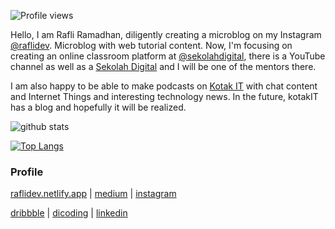 <!--![](https://raw.githubusercontent.com/raflidev/raflidev/master/image/github-profile.jpg) -->

![Profile views](https://gpvc.arturio.dev/raflidev)

Hello, I am Rafli Ramadhan, diligently creating a microblog on my Instagram [@raflidev](https://instagram.com/raflidev). Microblog with web tutorial content. Now, I'm focusing on creating an online classroom platform at [@sekolahdigital](https://github.com/sekolahdigital), there is a YouTube channel as well as a [Sekolah Digital](https://www.youtube.com/channel/UCgt-sNzkXmyuRtoitRUo60g) and I will be one of the mentors there.

I am also happy to be able to make podcasts on [Kotak IT](https://kotakitpodcast.xyz/) with chat content and Internet Things and interesting technology news. In the future, kotakIT has a blog and hopefully it will be realized.

![github stats](https://github-readme-stats.vercel.app/api?username=raflidev&show_icons=true)

[![Top Langs](https://github-readme-stats.vercel.app/api/top-langs/?username=anuraghazra&layout=compact)](https://github.com/anuraghazra/github-readme-stats)


### Profile
[raflidev.netlify.app](https://raflidev.netlify.app) | [medium](https://medium.com/kotak-it) | [instagram](https://www.instagram.com/raflidev/)

[dribbble](https://dribbble.com/raflidev) | [dicoding](https://www.dicoding.com/users/raflidev) | [linkedin](https://www.linkedin.com/in/raflidev/)

